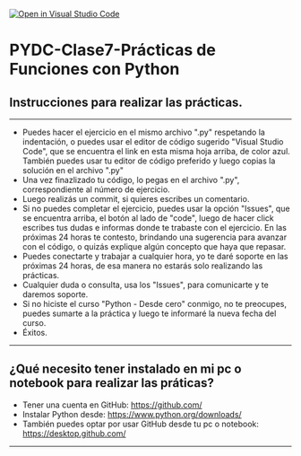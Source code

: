 [![Open in Visual Studio Code](https://classroom.github.com/assets/open-in-vscode-f059dc9a6f8d3a56e377f745f24479a46679e63a5d9fe6f495e02850cd0d8118.svg)](https://classroom.github.com/online_ide?assignment_repo_id=6340472&assignment_repo_type=AssignmentRepo)
# PYDC-Clase7-Prácticas de Funciones con Python
## Instrucciones para realizar las prácticas.

----


* Puedes hacer el ejercicio en el mismo archivo ".py" respetando la indentación, o puedes usar el editor de código sugerido "Visual Studio Code", que se encuentra el link en esta misma hoja arriba, de color azul.  También puedes usar tu editor de código preferido y luego copias la solución en el archivo ".py"
* Una vez finazlizado tu código, lo pegas en el archivo ".py", correspondiente al número de ejercicio.
* Luego realizás un commit, si quieres escribes un comentario.
* Si no puedes completar el ejercicio, puedes usar la opción "Issues", que se encuentra arriba, el botón al lado de "code", luego de hacer click escribes tus dudas e informas donde te trabaste con el ejercicio.  En las próximas 24 horas te contesto, brindando una sugerencia para avanzar con el código, o quizás explique algún concepto que haya que repasar.
* Puedes conectarte y trabajar a cualquier hora, yo te daré soporte en las próximas 24 horas, de esa manera no estarás solo realizando las prácticas.
* Cualquier duda o consulta, usa los "Issues", para comunicarte y te daremos soporte.
* Si no hiciste el curso "Python - Desde cero" conmigo, no te preocupes, puedes sumarte a la práctica y luego te informaré la nueva fecha del curso.
* Éxitos.
  
 ----
  
  ## ¿Qué necesito tener instalado en mi pc o notebook para realizar las práticas?
  
  * Tener una cuenta en GitHub: https://github.com/  
  * Instalar Python desde:  https://www.python.org/downloads/
  * También puedes optar por usar GitHub desde tu pc o notebook:   https://desktop.github.com/

----

